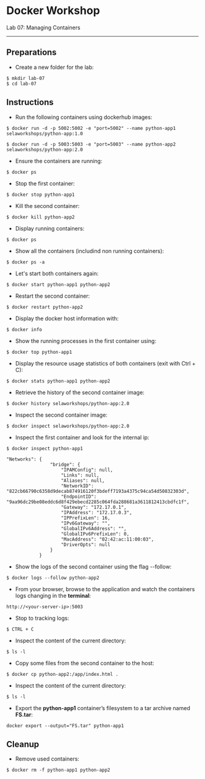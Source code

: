 # Docker Workshop
Lab 07: Managing Containers

---

## Preparations

 - Create a new folder for the lab:
```
$ mkdir lab-07
$ cd lab-07
```

## Instructions

 - Run the following containers using dockerhub images:
```
$ docker run -d -p 5002:5002 -e "port=5002" --name python-app1 selaworkshops/python-app:1.0
```
```
$ docker run -d -p 5003:5003 -e "port=5003" --name python-app2 selaworkshops/python-app:2.0
```

 - Ensure the containers are running:
```
$ docker ps
```

 - Stop the first container:
```
$ docker stop python-app1
```

 - Kill the second container:
```
$ docker kill python-app2
```

 - Display running containers:
```
$ docker ps
```

 - Show all the containers (includind non running containers):
```
$ docker ps -a
```

 - Let's start both containers again:
```
$ docker start python-app1 python-app2
```

 - Restart the second container:
```
$ docker restart python-app2
```

 - Display the docker host information with:
```
$ docker info
```

 - Show the running processes in the first container using:
```
$ docker top python-app1
```

 - Display the resource usage statistics of both containers (exit with Ctrl + C):
```
$ docker stats python-app1 python-app2
```

 - Retrieve the history of the second container image:
```
$ docker history selaworkshops/python-app:2.0
```

 - Inspect the second container image:
```
$ docker inspect selaworkshops/python-app:2.0
```

 - Inspect the first container and look for the internal ip:
```
$ docker inspect python-app1
```
```
"Networks": {
                "bridge": {
                    "IPAMConfig": null,
                    "Links": null,
                    "Aliases": null,
                    "NetworkID": "822cb66790c6358d9decab874916120f3bdeff7193a4375c94ca54d50832303d",
                    "EndpointID": "9aa96dc29be08eddc6d8f429ebecd2285c064fda288681a3611812413cbdfc1f",
                    "Gateway": "172.17.0.1",
                    "IPAddress": "172.17.0.3",
                    "IPPrefixLen": 16,
                    "IPv6Gateway": "",
                    "GlobalIPv6Address": "",
                    "GlobalIPv6PrefixLen": 0,
                    "MacAddress": "02:42:ac:11:00:03",
                    "DriverOpts": null
                }
            }
```

 - Show the logs of the second container using the flag --follow:
```
$ docker logs --follow python-app2
```

 - From your browser, browse to the application and watch the containers logs changing in the **terminal**:
```
http://<your-server-ip>:5003
```

 - Stop to tracking logs:
 ```
$ CTRL + C
```

 - Inspect the content of the current directory:
 ```
$ ls -l
```

 - Copy some files from the second container to the host:
 ```
$ docker cp python-app2:/app/index.html .
```

 - Inspect the content of the current directory:
 ```
$ ls -l
```

- Export the **python-app1** container’s filesystem to a tar archive named **FS.tar**: 
 ```
docker export --output="FS.tar" python-app1
 ```
## Cleanup

 - Remove used containers:
```
$ docker rm -f python-app1 python-app2
```

